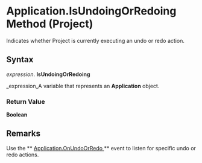 
# Application.IsUndoingOrRedoing Method (Project)

Indicates whether Project is currently executing an undo or redo action.


## Syntax

 _expression_. **IsUndoingOrRedoing**

 _expression_A variable that represents an  **Application** object.


### Return Value

 **Boolean**


## Remarks

 Use the ** [Application.OnUndoOrRedo ](7f60e893-81d0-1b2f-c5f5-ec1451633fa7.md)** event to listen for specific undo or redo actions.

